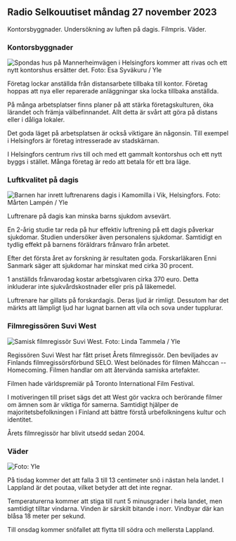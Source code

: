 Radio Selkouutiset måndag 27 november 2023
--------------------------------------------

Kontorsbyggnader. Undersökning av luften på dagis. Filmpris. Väder.

### Kontorsbyggnader

![Spondas hus på Mannerheimvägen i Helsingfors kommer att rivas och ett nytt kontorshus ersätter det. Foto: Esa Syväkuru / Yle](https://images.cdn.yle.fi/image/upload/c_crop,h_3270,w_5814,x_0,y_404/ar_1.7777777777777777,c_fill,g_faces,h_620,.0q_auto:eco/f_auto/fl_lossy/v1700118894/39-12013716555c1029fb19)

Företag lockar anställda från distansarbete tillbaka till kontor. Företag hoppas att nya eller reparerade anläggningar ska locka tillbaka anställda.

På många arbetsplatser finns planer på att stärka företagskulturen, öka lärandet och främja välbefinnandet. Allt detta är svårt att göra på distans eller i dåliga lokaler.

Det goda läget på arbetsplatsen är också viktigare än någonsin. Till exempel i Helsingfors är företag intresserade av stadskärnan.

I Helsingfors centrum rivs till och med ett gammalt kontorshus och ett nytt byggs i stället. Många företag är redo att betala för ett bra läge.

### Luftkvalitet på dagis

![Barnen har inrett luftrenarens dagis i Kamomilla i Vik, Helsingfors. Foto: Mårten Lampén / Yle](https://images.cdn.yle.fi/image/upload/c_crop,h_2250,w_4000,x_0,y_334/ar_1.7777777777777777,c_fill,g_faces,h_6270,wdprpq_auto:eco/f_auto/fl_lossy/v1695638511/39-117653165115d5600150)

Luftrenare på dagis kan minska barns sjukdom avsevärt.

En 2-årig studie tar reda på hur effektiv luftrening på ett dagis påverkar sjukdomar. Studien undersöker även personalens sjukdomar. Samtidigt en tydlig effekt på barnens föräldrars frånvaro från arbetet.

Efter det första året av forskning är resultaten goda. Forskarläkaren Enni Sanmark säger att sjukdomar har minskat med cirka 30 procent.

1 anställds frånvarodag kostar arbetsgivaren cirka 370 euro. Detta inkluderar inte sjukvårdskostnader eller pris på läkemedel.

Luftrenare har gillats på forskardagis. Deras ljud är rimligt. Dessutom har det märkts att lämpligt ljud har lugnat barnen att vila och sova under tupplurar.

### Filmregissören Suvi West

![Samisk filmregissör Suvi West. Foto: Linda Tammela / Yle](https://images.cdn.yle.fi/image/upload/c_crop,h_2268,w_4032,x_0,y_120/ar_1.7777777777777777,c_fill,g_faces,h_6201,0_pr/dprq_auto:eco/f_auto/fl_lossy/v1613476645/39-774637602bb23ea1c4a)

Regissören Suvi West har fått priset Årets filmregissör. Den beviljades av Finlands filmregissörsförbund SELO. West belönades för filmen Máhccan -- Homecoming. Filmen handlar om att återvända samiska artefakter.

Filmen hade världspremiär på Toronto International Film Festival.

I motiveringen till priset sägs det att West gör vackra och berörande filmer om ämnen som är viktiga för samerna. Samtidigt hjälper de majoritetsbefolkningen i Finland att bättre förstå urbefolkningens kultur och identitet.

Årets filmregissör har blivit utsedd sedan 2004.

### Väder

![ Foto: Yle](https://images.cdn.yle.fi/image/upload/c_crop,h_1080,w_1919,x_0,y_0/ar_1.7777777777777777,c_fill,g_faces,h_675,w_pr_1200.0/pr_auto.:eco/f_auto/fl_lossy/v1701100995/39-12073206564bd79da68c)

På tisdag kommer det att falla 3 till 13 centimeter snö i nästan hela landet. I Lappland är det poutaa, vilket betyder att det inte regnar.

Temperaturerna kommer att stiga till runt 5 minusgrader i hela landet, men samtidigt tilltar vindarna. Vinden är särskilt bitande i norr. Vindbyar där kan blåsa 18 meter per sekund.

Till onsdag kommer snöfallet att flytta till södra och mellersta Lappland.